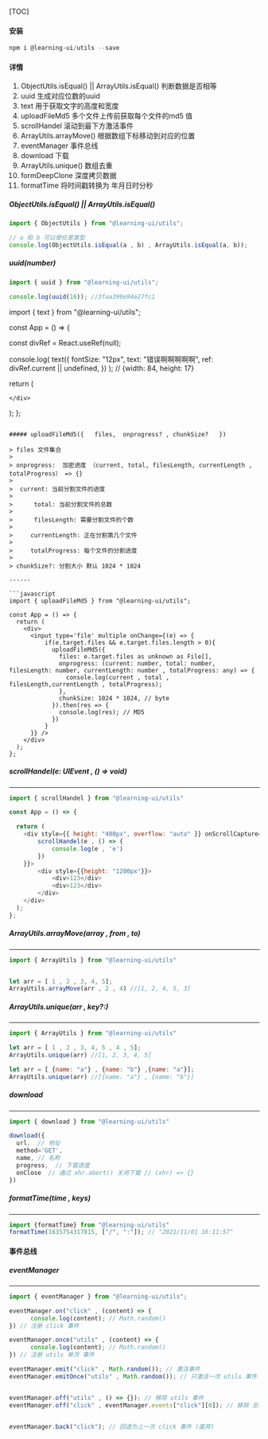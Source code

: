 [TOC]


#### 安装

```powershell
npm i @learning-ui/utils --save
```



#### 详情
  
1. ObjectUtils.isEqual() || ArrayUtils.isEqual() 判断数据是否相等
2. uuid 生成对应位数的uuid
3. text 用于获取文字的高度和宽度
4. uploadFileMd5 多个文件上传前获取每个文件的md5 值
5. scrollHandel 滚动到最下方激活事件
6. ArrayUtils.arrayMove() 根据数组下标移动到对应的位置
7. eventManager 事件总线
8. download 下载
9. ArrayUtils.unique() 数组去重
10. formDeepClone 深度拷贝数据
11. formatTime 将时间戳转换为 年月日时分秒 



##### ObjectUtils.isEqual() || ArrayUtils.isEqual()

```javascript
import { ObjectUtils } from "@learning-ui/utils";

// a 和 b 可以使任意类型
console.log(ObjectUtils.isEqual(a , b) , ArrayUtils.isEqual(a, b));
```

##### uuid(number)

```javascript
import { uuid } from "@learning-ui/utils";

console.log(uuid(16)); //3faa399e94e27fc1
```

import { text } from "@learning-ui/utils";

const App = () => {

  const divRef = React.useRef(null);

  console.log(
    text({
      fontSize: "12px",
      text: "错误啊啊啊啊啊",
      ref: divRef.current || undefined,
  	})
  ); // {width: 84, height: 17}
  

  return (
    <div ref={divRef}>
      
    </div>
  );
};
```

##### uploadFileMd5({	files,  onprogress? , chunkSize?   })

> files 文件集合
>
> onprogress:  加密进度 （current, total, filesLength, currentLength , totalProgress） => {}
>
> ​	current: 当前分割文件的进度
>
> ​     total: 当前分割文件的总数
>
> ​     filesLength: 需要分割文件的个数
>
> ​    currentLength: 正在分割第几个文件
>
> ​    totalProgress: 每个文件的分割进度 
>
> chunkSize?: 分割大小 默认 1024 * 1024

------

```javascript
import { uploadFileMd5 } from "@learning-ui/utils";

const App = () => {
  return (
    <div>
      <input type='file' multiple onChange={(e) => { 
          if(e.target.files && e.target.files.length > 0){
            uploadFileMd5({
              files: e.target.files as unknown as File[],
              onprogress: (current: number, total: number, filesLength: number, currentLength: number , totalProgress: any) => {
                console.log(current , total , filesLength,currentLength , totalProgress);
              },
              chunkSize: 1024 * 1024, // byte
            }).then(res => {
              console.log(res); // MD5
            })
          }
      }} />
    </div>
  );
};
```

##### scrollHandel(e: UIEvent , () => void)

------

```javascript
import { scrollHandel } from "@learning-ui/utils"

const App = () => {

  return (
    <div style={{ height: "400px", overflow: "auto" }} onScrollCapture={(e) => {
        scrollHandel(e , () => {
            console.log(e , 'e')
        })
    }}>
        <div style={{height: "1200px"}}>
            <div>123</div>
            <div>123</div>
        </div>
    </div>
  );
};
```

##### ArrayUtils.arrayMove(array , from , to)

------

```javascript
import { ArrayUtils } from "@learning-ui/utils"


let arr = [ 1 , 2 , 3, 4, 5];
ArrayUtils.arrayMove(arr , 2 , 4) //[1, 2, 4, 5, 3]
```

##### ArrayUtils.unique(arr , key?:)

------

```javascript
import { ArrayUtils } from "@learning-ui/utils"

let arr = [ 1 , 2 , 3, 4, 5 , 4 , 5];
ArrayUtils.unique(arr) //[1, 2, 3, 4, 5]

let arr = [ {name: "a"} , {name: "b"} ,{name: "a"}];
ArrayUtils.unique(arr) //[{name: "a"} , {name: "b"}]

```

##### download

------

```javascript
import { download } from "@learning-ui/utils"

download({ 
  url,  // 地址
  method='GET', 
  name, // 名称
  progress,  // 下载进度
  onClose  // 通过 xhr.abort() 关闭下载 // (xhr) => {}
})
```

##### formatTime(time , keys)
------
```javascript
import {formatTime} from "@learning-ui/utils"
formatTime(1635754317815, ["/", ":"]); // "2021/11/01 16:11:57"

```

#### 事件总线

##### eventManager

------

```javascript
import { eventManager } from "@learning-ui/utils";

eventManager.on("click" , (content) => {
      console.log(content); // Math.random()
}) // 注册 click 事件

eventManager.once("utils" , (content) => {
      console.log(content); // Math.random()
}) // 注册 utils 单次 事件

eventManager.emit("click" , Math.random()); // 激活事件
eventManager.emitOnce("utils" , Math.random()); // 只激活一次 utils 事件


eventManager.off("utils" , () => {}); // 移除 utils 事件
eventManager.off("click" , eventManager.events["click"][0]); // 移除 总事件中click 事件 第一个事件


eventManager.back("click"); // 回退为上一次 click 事件 (废弃)
```
